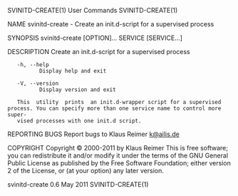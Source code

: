 SVINITD-CREATE(1)                                                  User Commands                                                 SVINITD-CREATE(1)

NAME
       svinitd-create - Create an init.d-script for a supervised process

SYNOPSIS
       svinitd-create [OPTION]... SERVICE [SERVICE...]

DESCRIPTION
       Create an init.d-script for a supervised process

       -h, --help
              Display help and exit

       -V, --version
              Display version and exit

       This  utility  prints  an init.d-wrapper script for a supervised process. You can specify more than one service name to control more super‐
       vised processes with one init.d script.

REPORTING BUGS
       Report bugs to Klaus Reimer <k@ailis.de>

COPYRIGHT
       Copyright © 2000-2011 by Klaus Reimer
       This is free software; you can redistribute it and/or modify it under the terms of the GNU General Public License as published by the  Free
       Software Foundation; either version 2 of the License, or (at your option) any later version.

svinitd-create 0.6                                                   May 2011                                                    SVINITD-CREATE(1)
